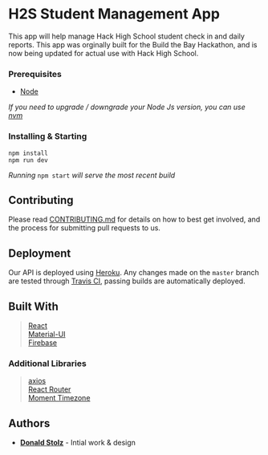 # H2S Student Management App

This app will help manage Hack High School student check in and daily reports. This app was orginally built for the Build the Bay Hackathon, and is now being updated for actual use with Hack High School.

### Prerequisites

- [Node](https://nodejs.org/en/)

_If you need to upgrade / downgrade your Node Js version, you can use [nvm](https://github.com/creationix/nvm)_

### Installing & Starting

```
npm install
npm run dev
```

_Running_ `npm start` _will serve the most recent build_

## Contributing

Please read [CONTRIBUTING.md](.github/CONTRIBUTING.MD) for details on how to best get involved, and the process for submitting pull requests to us.

## Deployment

Our API is deployed using [Heroku](https://heroku.com/). Any changes made on the `master` branch are tested through [Travis CI](https://travis-ci.org/), passing builds are automatically deployed.

## Built With

> [React](https://reactjs.org/)  
> [Material-UI](https://material-ui.com/)  
> [Firebase](https://firebase.google.com/)

### Additional Libraries

> [axios](https://github.com/axios/axios)  
> [React Router](https://reacttraining.com/react-router/)  
> [Moment Timezone](http://momentjs.com/timezone)

## Authors

- **[Donald Stolz](https://donstolz.tech/)** - Intial work & design
